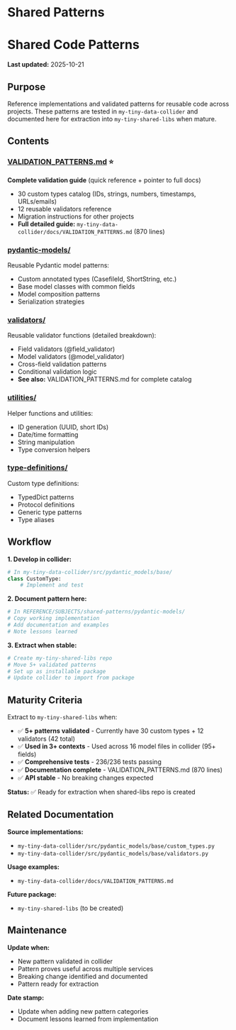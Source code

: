 # Shared Patterns

# Shared Code Patterns

**Last updated:** 2025-10-21

## Purpose

Reference implementations and validated patterns for reusable code across projects. These patterns are tested in `my-tiny-data-collider` and documented here for extraction into `my-tiny-shared-libs` when mature.

## Contents

### [VALIDATION_PATTERNS.md](VALIDATION_PATTERNS.md) ⭐
**Complete validation guide** (quick reference + pointer to full docs)
- 30 custom types catalog (IDs, strings, numbers, timestamps, URLs/emails)
- 12 reusable validators reference
- Migration instructions for other projects
- **Full detailed guide:** `my-tiny-data-collider/docs/VALIDATION_PATTERNS.md` (870 lines)

### [pydantic-models/](pydantic-models/)
Reusable Pydantic model patterns:
- Custom annotated types (CasefileId, ShortString, etc.)
- Base model classes with common fields
- Model composition patterns
- Serialization strategies

### [validators/](validators/)
Reusable validator functions (detailed breakdown):
- Field validators (@field_validator)
- Model validators (@model_validator)
- Cross-field validation patterns
- Conditional validation logic
- **See also:** VALIDATION_PATTERNS.md for complete catalog

### [utilities/](utilities/)
Helper functions and utilities:
- ID generation (UUID, short IDs)
- Date/time formatting
- String manipulation
- Type conversion helpers

### [type-definitions/](type-definitions/)
Custom type definitions:
- TypedDict patterns
- Protocol definitions
- Generic type patterns
- Type aliases

## Workflow

**1. Develop in collider:**
```python
# In my-tiny-data-collider/src/pydantic_models/base/
class CustomType:
    # Implement and test
```

**2. Document pattern here:**
```python
# In REFERENCE/SUBJECTS/shared-patterns/pydantic-models/
# Copy working implementation
# Add documentation and examples
# Note lessons learned
```

**3. Extract when stable:**
```bash
# Create my-tiny-shared-libs repo
# Move 5+ validated patterns
# Set up as installable package
# Update collider to import from package
```

## Maturity Criteria

Extract to `my-tiny-shared-libs` when:
- ✅ **5+ patterns validated** - Currently have 30 custom types + 12 validators (42 total)
- ✅ **Used in 3+ contexts** - Used across 16 model files in collider (95+ fields)
- ✅ **Comprehensive tests** - 236/236 tests passing
- ✅ **Documentation complete** - VALIDATION_PATTERNS.md (870 lines)
- ✅ **API stable** - No breaking changes expected

**Status:** ✅ Ready for extraction when shared-libs repo is created

## Related Documentation

**Source implementations:**
- `my-tiny-data-collider/src/pydantic_models/base/custom_types.py`
- `my-tiny-data-collider/src/pydantic_models/base/validators.py`

**Usage examples:**
- `my-tiny-data-collider/docs/VALIDATION_PATTERNS.md`

**Future package:**
- `my-tiny-shared-libs` (to be created)

## Maintenance

**Update when:**
- New pattern validated in collider
- Pattern proves useful across multiple services
- Breaking change identified and documented
- Pattern ready for extraction

**Date stamp:**
- Update when adding new pattern categories
- Document lessons learned from implementation
